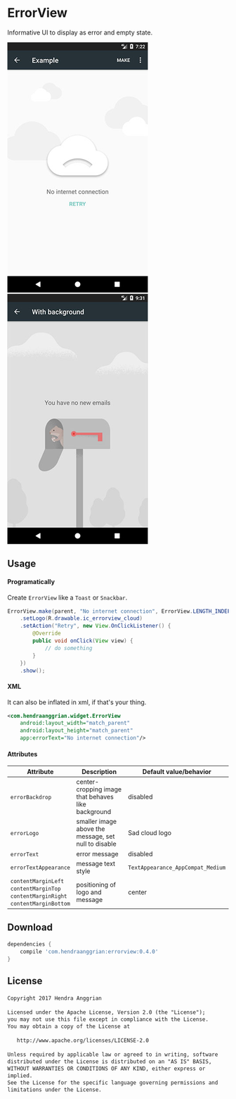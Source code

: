 ErrorView
=========
Informative UI to display as error and empty state.

![demo1][demo1] ![demo2][demo2]

Usage
-----
#### Programatically
Create `ErrorView` like a `Toast` or `Snackbar`.
```java
ErrorView.make(parent, "No internet connection", ErrorView.LENGTH_INDEFINITE)
    .setLogo(R.drawable.ic_errorview_cloud)
    .setAction("Retry", new View.OnClickListener() {
        @Override
        public void onClick(View view) {
            // do something
        }
    })
    .show();
```

#### XML
It can also be inflated in xml, if that's your thing.
```xml
<com.hendraanggrian.widget.ErrorView
    android:layout_width="match_parent"
    android:layout_height="match_parent"
    app:errorText="No internet connection"/>
```

#### Attributes
| Attribute                                                                                  | Description                                          | Default value/behavior            |
|--------------------------------------------------------------------------------------------|------------------------------------------------------|-----------------------------------|
| `errorBackdrop`                                                                            | center-cropping image that behaves like background   | disabled                          |
| `errorLogo`                                                                                | smaller image above the message, set null to disable | Sad cloud logo                    |
| `errorText`                                                                                | error message                                        | disabled                          |
| `errorTextAppearance`                                                                      | message text style                                   | `TextAppearance_AppCompat_Medium` |
| `contentMarginLeft`<br>`contentMarginTop`<br>`contentMarginRight`<br>`contentMarginBottom` | positioning of logo and message                      | center                            |

Download
--------
```gradle
dependencies {
    compile 'com.hendraanggrian:errorview:0.4.0'
}
```

License
-------
    Copyright 2017 Hendra Anggrian

    Licensed under the Apache License, Version 2.0 (the "License");
    you may not use this file except in compliance with the License.
    You may obtain a copy of the License at

       http://www.apache.org/licenses/LICENSE-2.0

    Unless required by applicable law or agreed to in writing, software
    distributed under the License is distributed on an "AS IS" BASIS,
    WITHOUT WARRANTIES OR CONDITIONS OF ANY KIND, either express or implied.
    See the License for the specific language governing permissions and
    limitations under the License.
    
    
 [demo1]: /art/ss1.jpg
 [demo2]: /art/ss2.jpg